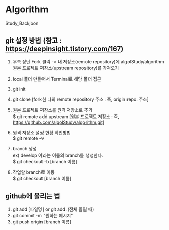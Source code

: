 # Algorithm
Study_Backjoon

## git 설정 방법 (참고 : https://deepinsight.tistory.com/167)
1. 우측 상단 Fork 클릭 -> 내 저장소(remote repository)에 algolStudy/algorithm 원본 프로젝트 저장소(upstream repository)를 가져오기
2. local 폴더 만들어서 Terminal로 해당 폴더 접근
3. git init
4. git clone [fork한 나의 remote repository 주소 : 즉, origin repo. 주소]
5. 원본 프로젝트 저장소를 원격 저장소로 추가  
$ git remote add upstream [원본 프로젝트 저장소 : 즉, https://github.com/algolStudy/algorithm.git]
  
6. 원격 저장소 설정 현황 확인방법  
$ git remote -v
  
7. branch 생성  
ex) develop 이라는 이름의 branch를 생성한다.  
$ git checkout -b [branch 이름]  

8. 작업할 branch로 이동  
$ git checkout [branch 이름]


## github에 올리는 법
1. git add [파일명] or git add .(전체 올릴 때)
2. git commit -m "원하는 메시지"
3. git push origin [branch 이름]

